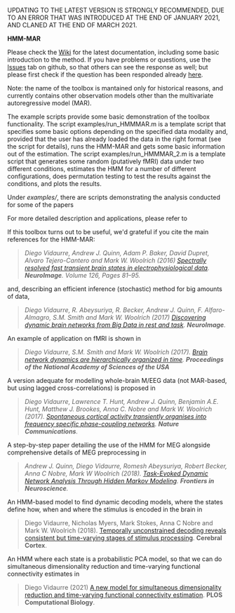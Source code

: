 UPDATING TO THE LATEST VERSION IS STRONGLY RECOMMENDED, DUE TO AN ERROR THAT WAS INTRODUCED AT THE END OF JANUARY 2021, AND CLANED AT THE END OF MARCH 2021.

**HMM-MAR**

Please check the [Wiki](https://github.com/OHBA-analysis/HMM-MAR/wiki) for the latest documentation, including some basic introduction to the method. If you have problems or questions, use the [Issues](https://github.com/OHBA-analysis/HMM-MAR/issues) tab on github, so that others can see the response as well; but please first check if the question has been responded already [here](https://github.com/OHBA-analysis/HMM-MAR/issues?q=is%3Aissue+is%3Aclosed).   

Note: the name of the toolbox is mantained only for historical reasons, and currently contains other observation models other than the multivariate autoregressive model (MAR).

The example scripts provide some basic demonstration of the toolbox functionality. The script examples/run_HMMMAR.m is a template script that specifies some basic options depending on the specified data modality and, provided that the user has already loaded the data in the right format (see the script for details), runs the HMM-MAR and gets some basic information out of the estimation. The script examples/run_HMMMAR_2.m is a template script that generates some random (putatively fMRI) data under two different conditions, estimates the HMM for a number of different configurations, does permutation testing to test the results against the conditions, and plots the results.

Under _examples/_, there are scripts demonstrating the analysis conducted for some of the papers

For more detailed description and applications, please refer to

If this toolbox turns out to be useful, we'd grateful if you cite the main references for the HMM-MAR: 

> _Diego Vidaurre, Andrew J. Quinn, Adam P. Baker, David Dupret, Alvaro Tejero-Cantero and Mark W. Woolrich (2016) [Spectrally resolved fast transient brain states in electrophysiological data](http://www.sciencedirect.com/science/article/pii/S1053811915010691). **NeuroImage**. Volume 126, Pages 81–95._

and, describing an efficient inference (stochastic) method for big amounts of data, 

> _Diego Vidaurre, R. Abeysuriya, R. Becker, Andrew J. Quinn, F. Alfaro-Almagro, S.M. Smith and Mark W. Woolrich (2017) [Discovering dynamic brain networks from Big Data in rest and task](http://www.sciencedirect.com/science/article/pii/S1053811917305487). **NeuroImage**._

An example of application on fMRI is shown in 

> _Diego Vidaurre, S.M. Smith and Mark W. Woolrich (2017). [Brain network dynamics are hierarchically organized in time](http://www.pnas.org/content/early/2017/10/26/1705120114). **Proceedings of the National Academy of Sciences of the USA**_

A version adequate for modelling whole-brain M/EEG data (not MAR-based, but using lagged cross-correlations) is proposed in 

> _Diego Vidaurre, Lawrence T. Hunt, Andrew J. Quinn, Benjamin A.E. Hunt, Matthew J. Brookes, Anna C. Nobre and Mark W. Woolrich (2017). [Spontaneous cortical activity transiently organises into frequency specific phase-coupling networks](https://www.nature.com/articles/s41467-018-05316-z). **Nature Communications**._

A step-by-step paper detailing the use of the HMM for MEG alongside comprehensive details of MEG preprocessing in 

> _Andrew J. Quinn, Diego Vidaurre, Romesh Abeysuriya, Robert Becker, Anna C Nobre, Mark W Woolrich (2018). [Task-Evoked Dynamic Network Analysis Through Hidden Markov Modeling](https://www.frontiersin.org/articles/10.3389/fnins.2018.00603/full). **Frontiers in Neuroscience**._

An HMM-based model to find dynamic decoding models, where the states define how, when and where the stimulus is encoded in the brain in

> Diego Vidaurre, Nicholas Myers, Mark Stokes, Anna C Nobre and Mark W. Woolrich (2018). [Temporally unconstrained decoding reveals consistent but time-varying stages of stimulus processing](https://academic.oup.com/cercor/article/29/2/863/5232535). **Cerebral Cortex**.

An HMM where each state is a probabilistic PCA model, so that we can do simultaneous dimensionality reduction and time-varying functional connectivity estimates in

> Diego Vidaurre (2021) [A new model for simultaneous dimensionality reduction and time-varying functional connectivity estimation](https://journals.plos.org/ploscompbiol/article?id=10.1371/journal.pcbi.1008580). **PLOS Computational Biology**.


